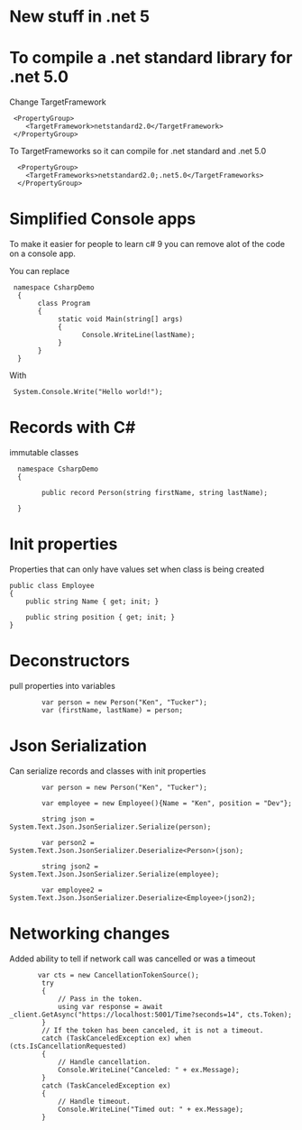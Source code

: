 # New stuff in .net 5



# To compile a .net standard library for .net 5.0


Change TargetFramework

     <PropertyGroup>
        <TargetFramework>netstandard2.0</TargetFramework>
     </PropertyGroup>


To TargetFrameworks so it can compile for .net standard and .net 5.0

      <PropertyGroup>
        <TargetFrameworks>netstandard2.0;.net5.0</TargetFrameworks>
      </PropertyGroup>
      
 
 # Simplified Console apps
 
 To make it easier for people to learn c# 9 you can remove alot of the code on a console app.
 
 
 You can replace 
 
     namespace CsharpDemo
      {
           class Program
           {
                static void Main(string[] args)
                {     
                      Console.WriteLine(lastName);
                }  
           }      
      }

With

     System.Console.Write("Hello world!");
     
     
# Records with C#

immutable classes

      namespace CsharpDemo
      {

            public record Person(string firstName, string lastName);

      }
      
      
# Init properties

Properties that can only have values set when class is being created

    public class Employee
    {
        public string Name { get; init; }

        public string position { get; init; }
    }
      
      
# Deconstructors

pull properties into variables

            var person = new Person("Ken", "Tucker");
            var (firstName, lastName) = person;


# Json Serialization

Can serialize records and classes with init properties

            var person = new Person("Ken", "Tucker");

            var employee = new Employee(){Name = "Ken", position = "Dev"};

            string json = System.Text.Json.JsonSerializer.Serialize(person);

            var person2 = System.Text.Json.JsonSerializer.Deserialize<Person>(json);

            string json2 = System.Text.Json.JsonSerializer.Serialize(employee);

            var employee2 = System.Text.Json.JsonSerializer.Deserialize<Employee>(json2);


# Networking changes

Added ability to tell if network call was cancelled or was a timeout

           var cts = new CancellationTokenSource();
            try
            {
                // Pass in the token.
                using var response = await _client.GetAsync("https://localhost:5001/Time?seconds=14", cts.Token);
            }
            // If the token has been canceled, it is not a timeout.
            catch (TaskCanceledException ex) when (cts.IsCancellationRequested)
            {
                // Handle cancellation.
                Console.WriteLine("Canceled: " + ex.Message);
            }
            catch (TaskCanceledException ex)
            {
                // Handle timeout.
                Console.WriteLine("Timed out: " + ex.Message);
            }
